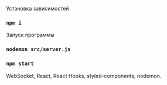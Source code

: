Установка зависимостей 

### `npm i`

Запуск программы 

### `nodemon src/server.js`
### `npm start`

WebSocket, React, React Hooks, styled-components, nodemon.
